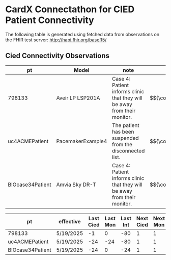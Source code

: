 # CardX Connectathon for CIED Patient Connectivity
The following table is generated using fetched data from observations on the FHIR test server: http://hapi.fhir.org/baseR5/


## Cied Connectivity Observations

| pt | Model | note | Status |   |
| --- | --- | --- | --- | --- |
| 798133 | Aveir LP LSP201A | Case 4: Patient informs clinic that they will be away from their monitor. | $${\color{red}disconnected}$$ |  |
| uc4ACMEPatient | PacemakerExample4 | The patient has been suspended from the disconnected list. | $${\color{red}disconnected}$$ | suspended |
| BIOcase34Patient | Amvia Sky DR-T | Case 4: Patient informs clinic that they will be away from their monitor. | $${\color{red}disconnected}$$ |  |

| pt | effective | Last Cied | Last Mon | Last Int | Next Cied | Next Mon | Next Int |
| --- | --- | --- | --- | --- | --- | --- | --- |
| 798133 | 5/19/2025 | -1 | 0 | -80 | 1 | 1 | 11 |
| uc4ACMEPatient | 5/19/2025 | -24 | -24 | -80 | 1 | 1 | 11 |
| BIOcase34Patient | 5/19/2025 | -24 | 0 | -24 | 1 | 1 | 11 |


